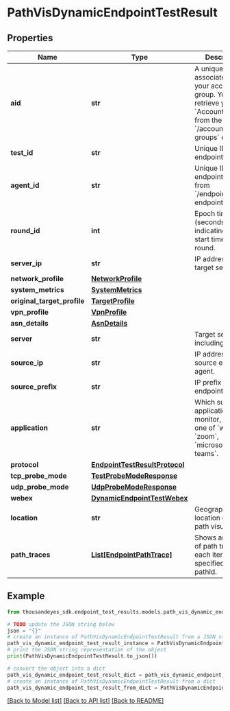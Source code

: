 # PathVisDynamicEndpointTestResult


## Properties

Name | Type | Description | Notes
------------ | ------------- | ------------- | -------------
**aid** | **str** | A unique identifier associated with your account group. You can retrieve your &#x60;AccountGroupId&#x60; from the &#x60;/account-groups&#x60; endpoint. | [optional] 
**test_id** | **str** | Unique ID of endpoint test. | [optional] [readonly] 
**agent_id** | **str** | Unique ID of endpoint agent, from &#x60;/endpoint/agents&#x60; endpoint. | [optional] [readonly] 
**round_id** | **int** | Epoch time (seconds) indicating the start time of the round. | [optional] [readonly] 
**server_ip** | **str** | IP address of target server. | [optional] [readonly] 
**network_profile** | [**NetworkProfile**](NetworkProfile.md) |  | [optional] 
**system_metrics** | [**SystemMetrics**](SystemMetrics.md) |  | [optional] 
**original_target_profile** | [**TargetProfile**](TargetProfile.md) |  | [optional] 
**vpn_profile** | [**VpnProfile**](VpnProfile.md) |  | [optional] 
**asn_details** | [**AsnDetails**](AsnDetails.md) |  | [optional] 
**server** | **str** | Target server, including port. | [optional] [readonly] 
**source_ip** | **str** | IP address of source endpoint agent. | [optional] [readonly] 
**source_prefix** | **str** | IP prefix of source endpoint agent. | [optional] [readonly] 
**application** | **str** | Which supported application to monitor, can be one of &#x60;webex&#x60;, &#x60;zoom&#x60;, &#x60;microsoft-teams&#x60;. | [optional] 
**protocol** | [**EndpointTestResultProtocol**](EndpointTestResultProtocol.md) |  | [optional] 
**tcp_probe_mode** | [**TestProbeModeResponse**](TestProbeModeResponse.md) |  | [optional] 
**udp_probe_mode** | [**UdpProbeModeResponse**](UdpProbeModeResponse.md) |  | [optional] 
**webex** | [**DynamicEndpointTestWebex**](DynamicEndpointTestWebex.md) |  | [optional] 
**location** | **str** | Geographic location of the path visualization. | [optional] [readonly] 
**path_traces** | [**List[EndpointPathTrace]**](EndpointPathTrace.md) | Shows an iteration of path trace, with each iteration specified by a pathId. | [optional] 

## Example

```python
from thousandeyes_sdk.endpoint_test_results.models.path_vis_dynamic_endpoint_test_result import PathVisDynamicEndpointTestResult

# TODO update the JSON string below
json = "{}"
# create an instance of PathVisDynamicEndpointTestResult from a JSON string
path_vis_dynamic_endpoint_test_result_instance = PathVisDynamicEndpointTestResult.from_json(json)
# print the JSON string representation of the object
print(PathVisDynamicEndpointTestResult.to_json())

# convert the object into a dict
path_vis_dynamic_endpoint_test_result_dict = path_vis_dynamic_endpoint_test_result_instance.to_dict()
# create an instance of PathVisDynamicEndpointTestResult from a dict
path_vis_dynamic_endpoint_test_result_from_dict = PathVisDynamicEndpointTestResult.from_dict(path_vis_dynamic_endpoint_test_result_dict)
```
[[Back to Model list]](../README.md#documentation-for-models) [[Back to API list]](../README.md#documentation-for-api-endpoints) [[Back to README]](../README.md)


